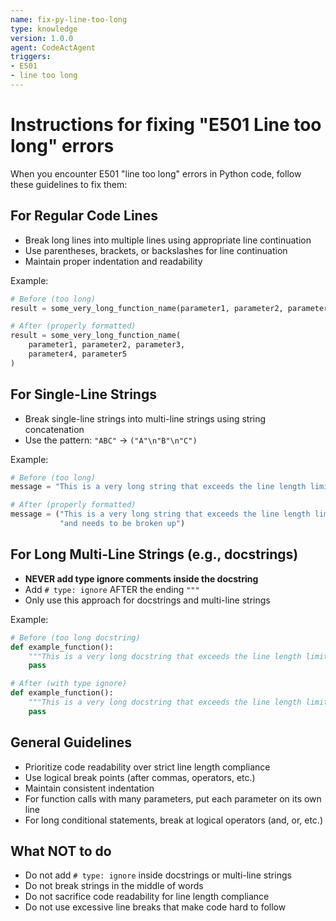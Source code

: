 ```yaml
---
name: fix-py-line-too-long
type: knowledge
version: 1.0.0
agent: CodeActAgent
triggers:
- E501
- line too long
---
```


# Instructions for fixing "E501 Line too long" errors

When you encounter E501 "line too long" errors in Python code, follow these guidelines to fix them:

## For Regular Code Lines
- Break long lines into multiple lines using appropriate line continuation
- Use parentheses, brackets, or backslashes for line continuation
- Maintain proper indentation and readability

Example:
```python
# Before (too long)
result = some_very_long_function_name(parameter1, parameter2, parameter3, parameter4, parameter5)

# After (properly formatted)
result = some_very_long_function_name(
    parameter1, parameter2, parameter3,
    parameter4, parameter5
)
```

## For Single-Line Strings
- Break single-line strings into multi-line strings using string concatenation
- Use the pattern: `"ABC"` → `("A"\n"B"\n"C")`

Example:
```python
# Before (too long)
message = "This is a very long string that exceeds the line length limit and needs to be broken up"

# After (properly formatted)
message = ("This is a very long string that exceeds the line length limit "
           "and needs to be broken up")
```

## For Long Multi-Line Strings (e.g., docstrings)
- **NEVER add type ignore comments inside the docstring**
- Add `# type: ignore` AFTER the ending `"""`
- Only use this approach for docstrings and multi-line strings

Example:
```python
# Before (too long docstring)
def example_function():
    """This is a very long docstring that exceeds the line length limit and cannot be easily broken into multiple lines without affecting readability."""
    pass

# After (with type ignore)
def example_function():
    """This is a very long docstring that exceeds the line length limit and cannot be easily broken into multiple lines without affecting readability."""  # type: ignore
    pass
```

## General Guidelines
- Prioritize code readability over strict line length compliance
- Use logical break points (after commas, operators, etc.)
- Maintain consistent indentation
- For function calls with many parameters, put each parameter on its own line
- For long conditional statements, break at logical operators (and, or, etc.)

## What NOT to do
- Do not add `# type: ignore` inside docstrings or multi-line strings
- Do not break strings in the middle of words
- Do not sacrifice code readability for line length compliance
- Do not use excessive line breaks that make code hard to follow
